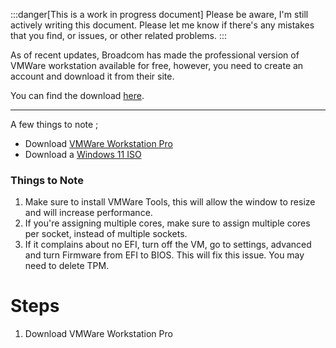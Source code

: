 :::danger[This is a work in progress document]
Please be aware, I'm still actively writing this document. Please let me know if there's any mistakes that you find, or issues, or other related problems.
:::

As of recent updates, Broadcom has made the professional version of VMWare workstation available for free, however, you need to create an account and download it from their site.

You can find the download [here](https://support.broadcom.com/group/ecx/productdownloads?subfamily=VMware%20Workstation%20Pro).

---

A few things to note ; 

- Download [VMWare Workstation Pro](https://support.broadcom.com/group/ecx/productdownloads?subfamily=VMware%20Workstation%20Pro)
- Download a [Windows 11 ISO](https://www.microsoft.com/software-download/windows11)
### Things to Note

1. Make sure to install VMWare Tools, this will allow the window to resize and will increase performance.
2. If you're assigning multiple cores, make sure to assign multiple cores per socket, instead of multiple sockets.
3. If it complains about no EFI, turn off the VM, go to settings, advanced and turn Firmware from EFI to BIOS. This will fix this issue. You may need to delete TPM.

# Steps

1. Download VMWare Workstation Pro